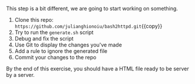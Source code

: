 
This step is a bit different, we are going to start working on something.

1. Clone this repo: `https://github.com/julianghionoiu/bash2httpd.git`{{copy}}
2. Try to run the `generate.sh` script
3. Debug and fix the script
4. Use Git to display the changes you've made
5. Add a rule to ignore the generated file
6. Commit your changes to the repo

By the end of this exercise, you should have a HTML file ready to be server by a server.